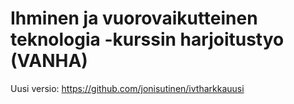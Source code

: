 # Ihminen ja vuorovaikutteinen teknologia -kurssin harjoitustyo (VANHA)

Uusi versio: https://github.com/jonisutinen/ivtharkkauusi
